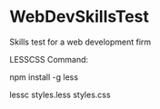 # WebDevSkillsTest
Skills test for a web development firm

LESSCSS Command: 

npm install -g less

lessc styles.less styles.css

